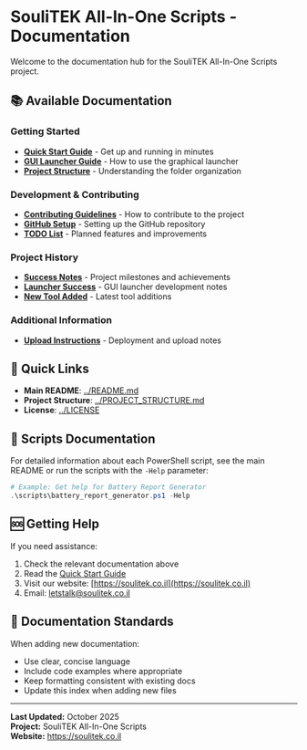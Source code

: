 # SouliTEK All-In-One Scripts - Documentation

Welcome to the documentation hub for the SouliTEK All-In-One Scripts project.

## 📚 Available Documentation

### Getting Started
- **[Quick Start Guide](QUICK_START.md)** - Get up and running in minutes
- **[GUI Launcher Guide](GUI_LAUNCHER_GUIDE.md)** - How to use the graphical launcher
- **[Project Structure](../PROJECT_STRUCTURE.md)** - Understanding the folder organization

### Development & Contributing
- **[Contributing Guidelines](CONTRIBUTING.md)** - How to contribute to the project
- **[GitHub Setup](GITHUB_SETUP.md)** - Setting up the GitHub repository
- **[TODO List](TODO.md)** - Planned features and improvements

### Project History
- **[Success Notes](SUCCESS.md)** - Project milestones and achievements
- **[Launcher Success](LAUNCHER_SUCCESS.md)** - GUI launcher development notes
- **[New Tool Added](NEW_TOOL_ADDED.md)** - Latest tool additions

### Additional Information
- **[Upload Instructions](UPLOAD_NOW.txt)** - Deployment and upload notes

## 🔗 Quick Links

- **Main README**: [../README.md](../README.md)
- **Project Structure**: [../PROJECT_STRUCTURE.md](../PROJECT_STRUCTURE.md)
- **License**: [../LICENSE](../LICENSE)

## 📁 Scripts Documentation

For detailed information about each PowerShell script, see the main README or run the scripts with the `-Help` parameter:

```powershell
# Example: Get help for Battery Report Generator
.\scripts\battery_report_generator.ps1 -Help
```

## 🆘 Getting Help

If you need assistance:

1. Check the relevant documentation above
2. Read the [Quick Start Guide](QUICK_START.md)
3. Visit our website: [https://soulitek.co.il](https://soulitek.co.il)
4. Email: letstalk@soulitek.co.il

## 📝 Documentation Standards

When adding new documentation:
- Use clear, concise language
- Include code examples where appropriate
- Keep formatting consistent with existing docs
- Update this index when adding new files

---

**Last Updated:** October 2025  
**Project:** SouliTEK All-In-One Scripts  
**Website:** https://soulitek.co.il

